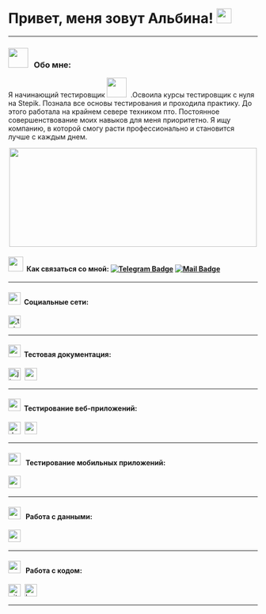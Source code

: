 # Привет, меня зовут Альбина! <img src="https://media.giphy.com/media/v1.Y2lkPTc5MGI3NjExNm1vZ2pqbzdjZTF2NWVxZGI5cHpraDM3YmllNnQ5Z2R0MXNhbG9pNCZlcD12MV9pbnRlcm5hbF9naWZfYnlfaWQmY3Q9cw/bg283WKwSbH3i/giphy.gif" width="30"/>&nbsp;&nbsp;
---
### <img src="https://media.giphy.com/media/STroE7bTBLTzxQUrZc/giphy.gif" width="40" />&nbsp;&nbsp; Обо мне:

Я начинающий тестировщик <img src="https://media.giphy.com/media/v1.Y2lkPTc5MGI3NjExYWJ1ZWl5c2N0ZngzZTZ3MHl0NXpjcTJwM3N3NWxkbXBwa2wzN3JnbCZlcD12MV9pbnRlcm5hbF9naWZfYnlfaWQmY3Q9cw/TEiaISogqJgrEuocni/giphy.gif" width="40" />&nbsp;&nbsp;.Освоила курсы тестировщик с нуля на Stepik. Познала все основы тестирования и проходила практику. До этого работала на крайнем севере техником пто. Постоянное совершенствование моих навыков для меня приоритетно. Я ищу компанию, в которой смогу расти профессионально и становится лучше с каждым днем. 

<div align="center">
  <img src="https://media.giphy.com/media/v1.Y2lkPTc5MGI3NjExbGIzdWV6dDg4cTUxejV2bGFzY2MxaDd0Zjdyb2k3bzltd3lqdXo4eSZlcD12MV9pbnRlcm5hbF9naWZfYnlfaWQmY3Q9Zw/FcqKy4Kj7XOK0hCW4g/giphy.gif" width="500" height="200"/>
</div>

#### <img src="https://media.giphy.com/media/efUQrWLjbgji5u1Ove/giphy.gif" width="30"/>&nbsp;&nbsp;Как связаться со мной: [![Telegram Badge](https://img.shields.io/badge/-@albinaib444-blue?style=flat&logo=Telegram&logoColor=white)](https://t.me/in/albinaib444/) [![Mail Badge](https://img.shields.io/badge/-Mail-blue?style=flat&logo=Mail&logoColor=white)](mailto:miss.400@mail.ru)

---
#### <img src="https://github.com/SP-XD/SP-XD/blob/main/images/message.gif?raw=true" width="25"/>&nbsp;&nbsp;Социальные сети:
  <div id="badges">
    <a href="https://t.me/albinaib444" target="_blank">
      <img src="https://cdn-icons-png.flaticon.com/512/2111/2111646.png" width="25" height="25" alt="telegram" />
    </a>
  </div>

  
---

#### <img src="https://media.giphy.com/media/JscA27pcDdfubFImYj/giphy.gif" width="25"/>&nbsp;&nbsp;Тестовая документация:
<div>
  <img src="https://cdn.jsdelivr.net/gh/devicons/devicon/icons/jira/jira-original.svg" title="jira" alt="jira" width="25" height="25"/>&nbsp
  <img src="https://luna1.co/eb0187.png" title="qase" alt="qase" width="25" height="25"/>&nbsp
</div>

---

#### <img src="https://media.giphy.com/media/1dr2kog5CiGeGmDH4E/giphy.gif" width="25"/>&nbsp;&nbsp;Тестирование веб-приложений:

<div>
  <img src="https://github.com/Albina987/Thaiane/blob/master/pngwing.com.png" title="devtools" alt="devtools" width="25" height="25""/>&nbsp
  <img src="https://seeklogo.com/images/P/postman-logo-0087CA0D15-seeklogo.com.png" title="postman" alt="postman" width="25" height="25"/>&nbsp
</div>

---

#### <img src="https://media.giphy.com/media/v1.Y2lkPTc5MGI3NjExdW92MXRrdGs2cGU4bnMwN2NqbjFoZHdnbzhjeTZzc3h0cGZwMm51NiZlcD12MV9pbnRlcm5hbF9naWZfYnlfaWQmY3Q9cw/htvPpsP0fEFhTv7HHT/giphy.gif" width="25" />&nbsp;&nbsp; Тестирование мобильных приложений:

<div>
  <img src="https://cdn.jsdelivr.net/gh/devicons/devicon/icons/androidstudio/androidstudio-original.svg" title="android-studio" alt="android-studio" width="25" height="25"/>&nbsp
</div>


---

#### <img src="https://media.giphy.com/media/v1.Y2lkPTc5MGI3NjExbG5renA0dWFic3N4M3dsaDJjMnJ3aDhmaDgxanAybXd6YTdlN2xkeiZlcD12MV9pbnRlcm5hbF9naWZfYnlfaWQmY3Q9cw/WtVVE1MLlE8cU8dOKd/giphy.gif" width="25" />&nbsp;&nbsp; Работа с данными:

<div>
  <img src="https://cdn.jsdelivr.net/gh/devicons/devicon/icons/mysql/mysql-original.svg" title="mysql" alt="mysql" width="25" height="25"/>&nbsp
</div>

---

#### <img src="https://media.giphy.com/media/v1.Y2lkPTc5MGI3NjExYjB4YWxxdWY5NDBsOHo2ZGtxNmltaXJ6dDJmZmUwaXcxdm1jM3FiNiZlcD12MV9pbnRlcm5hbF9naWZfYnlfaWQmY3Q9cw/SHjOSDkKZ18qOHA5B5/giphy.gif" width="25" />&nbsp;&nbsp; Работа с кодом:

<div>
  <img src="https://cdn.jsdelivr.net/gh/devicons/devicon/icons/git/git-original.svg" title="git" alt="git" width="25" height="25"/>&nbsp
  <img src="https://upload.wikimedia.org/wikipedia/commons/thumb/4/4b/Bash_Logo_Colored.svg/1024px-Bash_Logo_Colored.svg.png?20180723054350" title="bash" alt="bash" width="25" height="25"/>&nbsp
</div>

---
